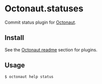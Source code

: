 # Octonaut.statuses

Commit status plugin for [Octonaut](https://github.com/pengwynn/octonaut).

## Install

See the [Octonaut readme](https://github.com/pengwynn/octonaut#extend-with-plugins) section for plugins.

## Usage

```
$ octonaut help status
```
